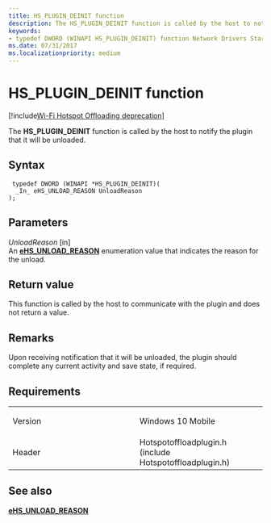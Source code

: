 ```yaml
---
title: HS_PLUGIN_DEINIT function
description: The HS_PLUGIN_DEINIT function is called by the host to notify the plugin that it will be unloaded.
keywords: 
- typedef DWORD (WINAPI HS_PLUGIN_DEINIT) function Network Drivers Starting with Windows Vista
ms.date: 07/31/2017
ms.localizationpriority: medium
---
```


# HS\_PLUGIN\_DEINIT function

[!include[Wi-Fi Hotspot Offloading deprecation](../includes/wi-fi-hotspot-offloading-deprecation.md)]


The **HS\_PLUGIN\_DEINIT** function is called by the host to notify the plugin that it will be unloaded.

## Syntax

```ManagedCPlusPlus
 typedef DWORD (WINAPI *HS_PLUGIN_DEINIT)(
  _In_ eHS_UNLOAD_REASON UnloadReason
);
```

## Parameters

*UnloadReason* \[in\]  
An [**eHS\_UNLOAD\_REASON**](ehs-unload-reason.md) enumeration value that indicates the reason for the unload.

## Return value

This function is called by the host to communicate with the plugin and does not return a value.

## Remarks

Upon receiving notification that it will be unloaded, the plugin should complete any current activity and save state, if required.

## Requirements

<table>
<colgroup>
<col width="50%" />
<col width="50%" />
</colgroup>
<tbody>
<tr class="odd">
<td><p>Version</p></td>
<td><p>Windows 10 Mobile</p></td>
</tr>
<tr class="even">
<td><p>Header</p></td>
<td>Hotspotoffloadplugin.h (include Hotspotoffloadplugin.h)</td>
</tr>
</tbody>
</table>

## See also


[**eHS\_UNLOAD\_REASON**](ehs-unload-reason.md)

 

 




